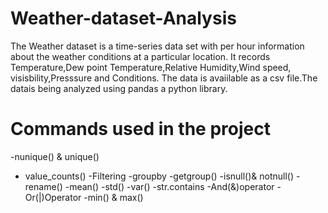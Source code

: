 # Weather-dataset-Analysis
The Weather dataset is a time-series data set with per hour information about the weather conditions at a particular location. It records Temperature,Dew point Temperature,Relative Humidity,Wind speed,
visisbility,Presssure and Conditions.
The data is avaiilable as a csv file.The datais being analyzed using pandas a python library.

# Commands used in the project

-nunique() & unique()
- value_counts()
-Filtering
-groupby
-getgroup()
-isnull()& notnull()
-rename()
-mean()
-std()
-var()
-str.contains
-And(&)operator
-Or(|)Operator
-min() & max()
